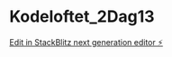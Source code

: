 # Kodeloftet_2Dag13

[Edit in StackBlitz next generation editor ⚡️](https://stackblitz.com/~/github.com/sharmababita/Kodeloftet_2Dag13)